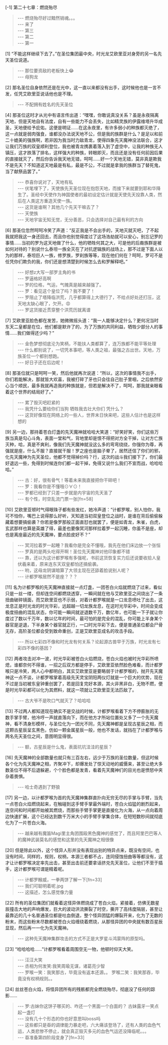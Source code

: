 
[-1] 第二十七章：燃烧殆尽
>--- 燃烧殆尽好过黯然销魂。。。<br>
>--- 来了<br>
>--- 第三<br>
>--- 第二<br>
>--- 第一<br>

[1] “不能这样继续下去了。”在圣位集团最中央，时光龙艾欧里亚对身旁的另一名先天圣位说道。
>--- 那位要资敌的老板快上😂<br>
>--- 母狗龙<br>

[2] 那名圣位自身依然还是在光中，这一直以来都没有出手，这时候他也是一言不发，任凭艾欧里亚说话他也是不理。
>--- 不配拥有姓名的先天圣位<br>

[4] 那圣位这时才从光中有语言传出道：“嘿嘿，你敢说真没关系？虽是永夜隔离天地，但是天地自有法度，自有一些能力不会丢失，比如精灵族的伊露维塔升华成圣，天地便给予庇佑，这便是明证……在这永夜里，有许多弱小的种族都灭绝了，这一点就是弱肉强食，谁都没办法说天地不公，但是我的族群是什么？是足以和前二十媲美的强族啊，若非因为我当时力敌青龙，使得四象先天魔神没法联合，这才让我们万族的双皇顺利登位，我也被青龙携裹着落入到了虚空中，让我的种族无人镇压，这才跌落了排名，这样强大的种族，转眼即灭，而且还是没有任何前因后果的直接就灭了，然后你告诉我天地无错，呵呵……好一个天地无错，莫非真是欺我不是先天？不知道这天地最是有私，最是不公，不过就是拿我的族群当了替死鬼，当了献祭品罢了。”
>--- 恭喜你说对了，天地有私<br>
>--- 伏笔埋下了，天使族先天圣位现在抱怨天地，而接下来就要到耶和华降生了。圣经中天使作为神国使者的最初设定估计就是天使先天投靠人类，然后在人类这方重造天使一族。<br>
>--- 这货是谁啊？其他几个先天干嘛去了？<br>
>--- 天使族<br>
>--- 天地宇宙无知无觉，无分善恶，只会选择对自己最有利的方向<br>

[6] 那圣位忽然呵呵冷笑了声道：“反正我是不会出手的，天地灭就灭吧，了不起我就把我这一身还回去，而且你也别觉得度过了这场浩劫就可以安心，别忘记罗的事情……当初的罗为这天地做了什么，他的牺牲何其之大，可是他的后裔族群是被如何对待的？别说什么泰坦一族全灭在了对抗逻辑族的战场上，那不过是下面人以为的那样，泰坦巨人一族，修罗族，罗刹族等等，现在他们何在？呵呵，罗可不是任凭你们欺负的我，你们还是想清楚到时候怎么去和罗解释吧。”
>--- 好想z大写一部罗主角的书<br>
>--- 罗逼格好高啊<br>
>--- 罗的位格，气运，气魄真是越来越强了。<br>
>--- 罗：看见这个皇位了吗？我不要了！<br>
>--- 罗阻止了塔降临洪荒，几乎都算得上大德行了，不给点好处还打压，这天地太缺心眼了，欠开。😡<br>
>--- 罗这货接近贯穿整个洪荒历就离谱<br>

[7] 艾欧里亚脸色都在发苦，她微微摇头道：“我一人能够决定什么？更何况当时东天二皇都是在位，他们都是默许了的，为了万族的共同利益，牺牲少部分人的事情……我们做得还少吗？”
>--- 金色梦想彻底沦为笑柄，不能扶人类都算了，连万族都不能平等处理<br>
>--- 什么都别说了，一切凭本事吧，等人类之祖，最强之古出世。天地，万族圣位一个都别想跑。<br>
>--- 好日子还在后边呢！<br>

[8] 那圣位就只是呵呵一笑，然后他就再次说道：“所以，这次的事情我不出手，你们若能解决，那就皆大欢喜，我被打碎了牙也只会往自己肚子里咽，之后依然安心当个顺民，最多我就再造我的种族就是，但若是解决不了，呵呵，那我就亲眼看着这个世界的结局好了。”
>--- 累了毁灭吧赶紧的<br>
>--- 我凭什么要给你们当狗 牺牲我去壮大你们 凭什么？<br>
>--- 这货好像现在网络上的一些人，世界末日快来吧，这些人估计也是这样想的<br>

[9] 另一边，那持着苍白灯盏的先天魔神就哈哈大笑道：“好笑好笑，你们这些万族当真是勾心斗角，表面一堂和气，背地里却是恨不得把对方全干掉，让对方亡族灭种，哈，真是不爽利，像我们先天魔神就没这么多的弯弯绕绕，你强你为尊，再强就是座，什么不服？直接就干服！罗之座也是脑子晕了，居然还信了你们的邪，化先天魔神为先天圣位，他都不觉得掉价吗？行，这次的战斗我们接下了，你们最好退远一些，免得到时候连你们都一起干掉，免得又说什么我们不宣而战，哈哈哈哈。”
>--- 古：好，很有骨气！等着未来我直接把你干碎吧！<br>
>--- 罗：我看你是不懂哦﻿⊙∀⊙！<br>
>--- 罗都已经到了只差一步就是内宇宙的先天圣了<br>
>--- 有个性，时空乱流门票一张[fn=58]<br>

[10] 艾欧里亚顿时气得眼珠子都有些发红，她冷声道：“计都罗喉，别人怕你，我可不怕你，嘴巴上说得那么好听，天知道当初双皇登位之战时，是谁在背后偷偷躲藏着想要搞偷袭？你若是像罗那般正面直怼也就罢了，便是如青龙，朱雀，白虎，玄武那样也算是英雄了得，最差也要像冥河那样拉着罗一起沉睡，你虽不是座，却也是离座最近的先天魔神，要点脸皮好不？”
>--- 冥河拉着罗一起睡？我看你是完全不懂哦，我先在他们床边放一个张恒<br>
>--- 罗真的是两头吃得开啊！圣位先天魔神对他印象都不错<br>
>--- 靠，还以为这计都罗喉有多强呢，书前这货恢复实力后还说要收拾人皇伏羲来着，原来连东天双皇都怕还搞偷袭。<br>
>--- 哟，这母龙阴谋暗算了大领主现在还舔着脸说别人呢？<br>
>--- 计都罗喉居然不是座？？？<br>

[11] 名为计都罗喉的先天魔神直接就一点灯盏，一团苍白火焰就燃烧了过来，看似只是一丝一缕，但却连空间都燃烧透穿，一瞬间就在他与艾欧里亚之间烧出了一条扭曲破碎镜面，而艾欧里亚也不示弱，对着计都罗喉就是一口龙息喷吐了出去，这龙息正是时光龙的时光华彩，远超越一切龙族龙息，在这时光华彩中，时间会变成极度扭曲的混乱状态，你可能一瞬间就逆退数千万，数亿年，也可能一下子就让你度过了数以千万年，数以亿年的时间，最可怕的是完全的混乱，你可能上半身某个器官是逆退，下半身某个器官就正行，一口时光华彩下去，便是普通圣位都会尸骨无存，高阶圣位都会受到致命重创，正是艾欧里亚成名的攻击手段。
>--- 所以七彩四不像和时光龙有何关系？论起源古兽早于万族，时光龙有七彩四不像的基因？<br>

[12] 两者攻击对冲一波，时光华彩被苍白火焰燃烧，苍白火焰也被时光华彩所喷熄，谁都奈何不得谁，一招之后双方都是停手，艾欧里亚依然脸色难看，而计都罗喉只是冷笑，两人心中都明白，其实艾欧里亚是要略弱于计都罗喉的，抛开先天魔神这一点不谈，计都罗喉掌着高级先天灵宝阴阳两仪灯就是一个巨大的优势，现在不过是当初被东皇钟重创罢了，若是回复完好本源，其火非黑非白，无物不燃，便是时光华彩都可以化为其燃料，就这一项就让艾欧里亚无法匹敌了。
>--- 古大爷不是吹口气就灭了？哈哈哈<br>

[13] 不过两人都知道现在确实不是交战的时候，计都罗喉看着下方不停膨胀的无数手掌手臂，他冷哼一声就直落向下，而在他方才所站位置处又多了一个先天魔神，看不清身形模样，与圣位化为一团光不同，先天魔神都是呈现古星辰之相，而这颗古星辰呈玄黑色，仿如一颗金属星辰一般，他也不发话，就挡在了计都罗喉与两名先天圣位之间，意图明显得很。
>--- 额，古星辰是什么鬼，表面坑坑洼洼的星辰？<br>

[16] 先天魔神的全部数量也就只有三百左右，远少于万族的圣位数量，但这时候各个化为先天魔神之相，齐聚冲下，却爆发处了惊天动地的威慑来，甚至让绝大多数圣位不得不后退躲避，个个脸色都是发青，看着先天魔神们的目光也是愤怒中夹杂着畏惧。
>--- 哈士奇遇到了野狼<br>

[17] 另一边，以计都罗喉为首的先天魔神集群直扑向无穷无尽的手掌与手臂，当先一点苍白火焰燃烧起来，在触碰到这手臂手掌最外端时，苍白火焰猛的剧烈起来，连空间和时间都开始被其燃烧，而那些手臂手掌更是直接化为火海，从一点向着周边快速扩展，这个已经达到数千万米大小的手臂手掌集合体，在短短数秒间就彻底化为了一片苍白火海。
>--- 越来越有魔笛Magi里主角团围殴黑色魔神的感觉了，而且阿里巴巴等人的魔神武装莫名的感觉和这里的先天魔神之相很像<br>

[20] 但是除此以外，这个怪异人形并没有表现出别的特异点来，既没有空间，也没有时间，同样的，规则，权柄，本源三者都不占，连同侵蚀扭曲等等都没有，这才让计都罗喉决定率先出击，甚至出击前还要拿话挤兑先天圣位，让他们不至于插手，这计都罗喉可谓是精着呢。
>--- 计都罗睺威，一拳两饼了解一下[fn=33]<br>
>--- 我们可聪明着呢.jpg<br>
>--- 这描述，怎么感觉像力量<br>

[22] 所有的圣位集团们就看着这怪异体燃烧成了苍白火焰，紧接着，仿佛无数星辰撞击大地的声响爆发，巨大的波动洪流撕裂了时空，撕开了高纬度隔层，甚至让最靠近的几十名普通圣位都是吐血倒退，整个怪异团猛的爆裂开来，化为了无数的粉末，而这些粉末尽数都被苍白火焰缠绕着燃烧，从那怪异团的中央就有数百星辰显现，然后再一一化为先天魔神。
>--- 这种先天魔神集群攻击的方式不正是大罗星斗鸿蒙阵的原型吗。<br>

[23] “哈哈哈哈……”计都罗喉看着周围空无一物，他顿时仰天大笑。
>--- 汪汪大笑<br>
>--- 丞相为何发笑:我笑周瑜无谋，诸葛亮少智<br>
>--- 罗喉一笑：我笑那古，毕竟没有返本还源。。
罗喉二笑：我笑那吞，毕竟没有权柄规则。。<br>

[24] 丝丝苍白火焰，将怪异团所有的残骸都完全燃烧殆尽，彻底没了任何的踪影……
>--- 罗:古妹你这饼子哪买的、咋还一个黑面一个白面的？
古妹露牙一笑点起一盏灯<br>
>--- 没有几十个形态的你也好意思叫boss吗<br>
>--- 这些都只是昋的调律能力暴走吧，六大痛该登场了，还有人类的血色气运，人类悲惨不停止，就会真正毁灭多元的血色气运还没降临呢。。。<br>
>--- 昋准备第四阶段变身了[fn=33]<br>
